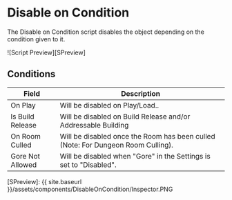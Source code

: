 # Disable on Condition

The Disable on Condition script disables the object depending on the condition given to it.

![Script Preview][SPreview]

## Conditions

| Field                       | Description
| ---                         | ---
| On Play                     | Will be disabled on Play/Load..
| Is Build Release            | Will be disabled on Build Release and/or Addressable Building
| On Room Culled              | Will be disabled once the Room has been culled (Note: For Dungeon Room Culling).
| Gore Not Allowed            | Will be disabled when "Gore" in the Settings is set to "Disabled".


[SPreview]: {{ site.baseurl }}/assets/components/DisableOnCondition/Inspector.PNG